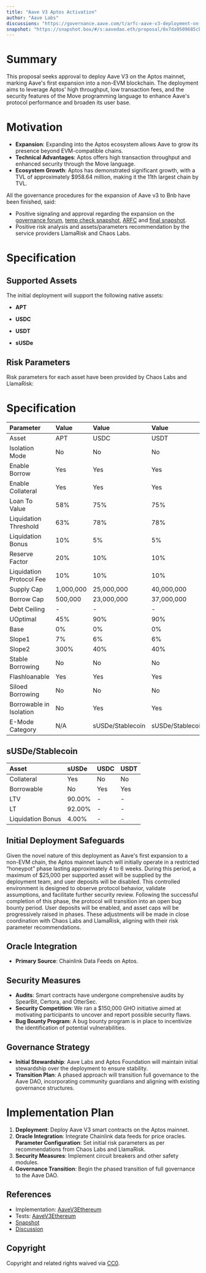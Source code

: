 ```yaml
---
title: "Aave V3 Aptos Activation"
author: "Aave Labs"
discussions: "https://governance.aave.com/t/arfc-aave-v3-deployment-on-aptos-mainnet/21823"
snapshot: "https://snapshot.box/#/s:aavedao.eth/proposal/0x7da9509685cb547a0af6582a110697a40d6056bff566670cc487441cd4c380cd"
---
```


# Summary

This proposal seeks approval to deploy Aave V3 on the Aptos mainnet, marking Aave's first expansion into a non-EVM blockchain. The deployment aims to leverage Aptos' high throughput, low transaction fees, and the security features of the Move programming language to enhance Aave's protocol performance and broaden its user base.

# Motivation

- **Expansion**: Expanding into the Aptos ecosystem allows Aave to grow its presence beyond EVM-compatible chains.
- **Technical Advantages**: Aptos offers high transaction throughput and enhanced security through the Move language.
- **Ecosystem Growth**: Aptos has demonstrated significant growth, with a TVL of approximately $958.64 million, making it the 11th largest chain by TVL.

All the governance procedures for the expansion of Aave v3 to Bnb have been finished, said:

- Positive signaling and approval regarding the expansion on the [governance forum](https://governance.aave.com/t/temp-check-aave-v3-deployment-on-aptos-mainnet/18124/17), [temp check snapshot](https://snapshot.box/#/s:aavedao.eth/proposal/0x3ab72b46e2039d255c8df47e3210e40a7df5e7d4e079096439a018e28a38a17e), [ARFC](https://governance.aave.com/t/arfc-aave-v3-deployment-on-aptos-mainnet/21823) and [final snapshot](https://snapshot.box/#/s:aavedao.eth/proposal/0x7da9509685cb547a0af6582a110697a40d6056bff566670cc487441cd4c380cd).
- Positive risk analysis and assets/parameters recommendation by the service providers LlamaRisk and Chaos Labs.

# Specification

## Supported Assets

The initial deployment will support the following native assets:

- **APT**

- **USDC**

- **USDT**

- **sUSDe**

## Risk Parameters

Risk parameters for each asset have been provided by Chaos Labs and LlamaRisk:

# Specification

| Parameter                | Value     | Value            | Value            | Value            |
| :----------------------- | :-------- | :--------------- | :--------------- | :--------------- |
| Asset                    | APT       | USDC             | USDT             | sUSDe            |
| Isolation Mode           | No        | No               | No               | No               |
| Enable Borrow            | Yes       | Yes              | Yes              | Yes              |
| Enable Collateral        | Yes       | Yes              | Yes              | Yes              |
| Loan To Value            | 58%       | 75%              | 75%              | 65%              |
| Liquidation Threshold    | 63%       | 78%              | 78%              | 75%              |
| Liquidation Bonus        | 10%       | 5%               | 5%               | 8.5%             |
| Reserve Factor           | 20%       | 10%              | 10%              | 20%              |
| Liquidation Protocol Fee | 10%       | 10%              | 10%              | 10%              |
| Supply Cap               | 1,000,000 | 25,000,000       | 40,000,000       | 14,000,000       |
| Borrow Cap               | 500,000   | 23,000,000       | 37,000,000       | \-               |
| Debt Ceiling             | \-        | \-               | \-               | \-               |
| UOptimal                 | 45%       | 90%              | 90%              | \-               |
| Base                     | 0%        | 0%               | 0%               | \-               |
| Slope1                   | 7%        | 6%               | 6%               | \-               |
| Slope2                   | 300%      | 40%              | 40%              | \-               |
| Stable Borrowing         | No        | No               | No               | No               |
| Flashloanable            | Yes       | Yes              | Yes              | Yes              |
| Siloed Borrowing         | No        | No               | No               | No               |
| Borrowable in Isolation  | No        | Yes              | Yes              | No               |
| E-Mode Category          | N/A       | sUSDe/Stablecoin | sUSDe/Stablecoin | sUSDe/Stablecoin |

## sUSDe/Stablecoin

| Asset             | sUSDe  | USDC | USDT |
| :---------------- | :----- | :--- | :--- |
| Collateral        | Yes    | No   | No   |
| Borrowable        | No     | Yes  | Yes  |
| LTV               | 90.00% | \-   | \-   |
| LT                | 92.00% | \-   | \-   |
| Liquidation Bonus | 4.00%  | \-   | \-   |

## Initial Deployment Safeguards

Given the novel nature of this deployment as Aave's first expansion to a non-EVM chain, the Aptos mainnet launch will initially operate in a restricted “honeypot” phase lasting approximately 4 to 6 weeks. During this period, a maximum of $25,000 per supported asset will be supplied by the deployment team, and user deposits will be disabled. This controlled environment is designed to observe protocol behavior, validate assumptions, and facilitate further security review. Following the successful completion of this phase, the protocol will transition into an open bug bounty period. User deposits will be enabled, and asset caps will be progressively raised in phases. These adjustments will be made in close coordination with Chaos Labs and LlamaRisk, aligning with their risk parameter recommendations.

## Oracle Integration

- **Primary Source**: Chainlink Data Feeds on Aptos.

## Security Measures

- **Audits**: Smart contracts have undergone comprehensive audits by SpearBit, Certora, and OtterSec.
- **Security Competition**: We ran a $150,000 GHO initiative aimed at motivating participants to uncover and report possible security flaws.
- **Bug Bounty Program**: A bug bounty program is in place to incentivize the identification of potential vulnerabilities.

## Governance Strategy

- **Initial Stewardship**: Aave Labs and Aptos Foundation will maintain initial stewardship over the deployment to ensure stability.
- **Transition Plan**: A phased approach will transition full governance to the Aave DAO, incorporating community guardians and aligning with existing governance structures.

# Implementation Plan

1. **Deployment**: Deploy Aave V3 smart contracts on the Aptos mainnet.
2. **Oracle Integration**: Integrate Chainlink data feeds for price oracles.  
   **Parameter Configuration**: Set initial risk parameters as per recommendations from Chaos Labs and LlamaRisk.
3. **Security Measures**: Implement circuit breakers and other safety modules.
4. **Governance Transition**: Begin the phased transition of full governance to the Aave DAO.

## References

- Implementation: [AaveV3Ethereum](https://github.com/bgd-labs/aave-proposals-v3/blob/main/src/20250613_AaveV3Aptos_AaveV3AptosActivation/AaveV3Ethereum_AaveV3AptosActivation_20250613.sol)
- Tests: [AaveV3Ethereum](https://github.com/bgd-labs/aave-proposals-v3/blob/main/src/20250613_AaveV3Aptos_AaveV3AptosActivation/AaveV3Ethereum_AaveV3AptosActivation_20250613.t.sol)
- [Snapshot](https://snapshot.box/#/s:aavedao.eth/proposal/0x7da9509685cb547a0af6582a110697a40d6056bff566670cc487441cd4c380cd)
- [Discussion](https://governance.aave.com/t/arfc-aave-v3-deployment-on-aptos-mainnet/21823)

## Copyright

Copyright and related rights waived via [CC0](https://creativecommons.org/publicdomain/zero/1.0/).
